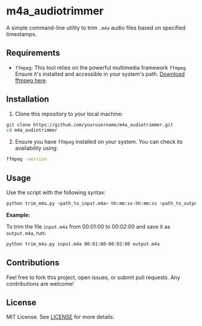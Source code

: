 
# m4a_audiotrimmer

A simple command-line utility to trim `.m4a` audio files based on specified timestamps.

## Requirements

- `ffmpeg`: This tool relies on the powerful multimedia framework `ffmpeg`. Ensure it's installed and accessible in your system's path. [Download ffmpeg here](https://ffmpeg.org/download.html).

## Installation

1. Clone this repository to your local machine:
```bash
git clone https://github.com/yourusername/m4a_audiotrimmer.git
cd m4a_audiotrimmer
```

2. Ensure you have `ffmpeg` installed on your system. You can check its availability using:
```bash
ffmpeg -version
```

## Usage

Use the script with the following syntax:
```bash
python trim_m4a.py <path_to_input.m4a> hh:mm:ss-hh:mm:ss <path_to_output.m4a>
```

**Example:** 

To trim the file `input.m4a` from 00:01:00 to 00:02:00 and save it as `output.m4a`, run:
```bash
python trim_m4a.py input.m4a 00:01:00-00:02:00 output.m4a
```

## Contributions

Feel free to fork this project, open issues, or submit pull requests. Any contributions are welcome!

## License

MIT License. See [LICENSE](./LICENSE) for more details.
